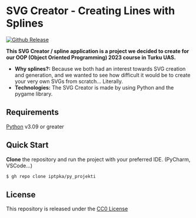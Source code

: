 # SVG Creator - Creating Lines with Splines

[![Github Release](https://img.shields.io/github/v/release/iptpka/py_projekti?logo=github&style=for-the-badge&labelColor=333333)](https://github.com/iptpka/py_projekti/releases)

**This SVG Creator / spline application is a project we decided to create for our OOP (Object Oriented Programming) 2023 course in Turku UAS.**

* **Why splines?:** Because we both had an interest towards SVG creation and generation, and we wanted to see how difficult it would be to create your very own SVGs from scratch... Literally.
* **Technologies:** The SVG Creator is made by using Python and the pygame library.

## Requirements
[Python](https://www.python.org) v3.09 or greater

## Quick Start
**Clone** the repository and run the project with your preferred IDE. (PyCharm, VSCode...)
```bash
$ gh repo clone iptpka/py_projekti
```

## License
This repository is released under the [CC0 License](LICENSE)